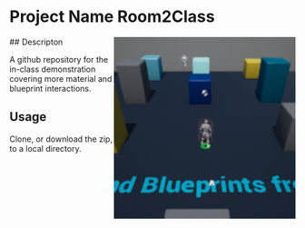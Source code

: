 # Project Name  Room2Class
<img src="Saved/AutoScreenshot.png" width="320"  align="right" />
## Descripton

A github repository for the in-class demonstration covering more material and blueprint interactions. 

## Usage
Clone, or download the zip, to a local directory.
